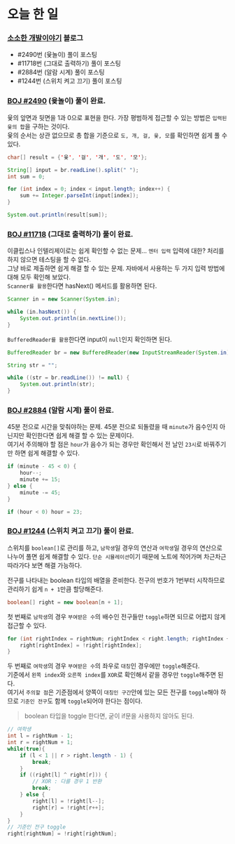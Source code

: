 # 오늘 한 일

### [소소한 개발이야기](https://plplim.tistory.com) 블로그

* #2490번 (윷놀이) 풀이 포스팅
* #11718번 (그대로 출력하기) 풀이 포스팅
* #2884번 (알람 시계) 풀이 포스팅
* #1244번 (스위치 켜고 끄기) 풀이 포스팅

### [BOJ #2490](https://www.acmicpc.net/problem/2490) (윷놀이) 풀이 완료.

윷의 앞면과 뒷면을 1과 0으로 표현을 한다. 가장 평범하게 접근할 수 있는 방법은 `입력된 윷의 합`을 구하는 것이다.  
윷의 순서는 상관 없으므로 총 합을 기준으로 `도, 개, 걸, 윷, 모`를 확인하면 쉽게 풀 수 있다.

```java
char[] result = {'윷', '걸', '개', '도', '모'};

String[] input = br.readLine().split(" ");
int sum = 0;

for (int index = 0; index < input.length; index++) {
    sum += Integer.parseInt(input[index]);
}

System.out.println(result[sum]);
```

### [BOJ #11718](https://www.acmicpc.net/problem/11718) (그대로 출력하기) 풀이 완료.

이클립스나 인텔리제이로는 쉽게 확인할 수 없는 문제... `엔터 입력` 입력에 대한? 처리를 하지 않으면 테스팅을 할 수 없다.  
그냥 바로 제출하면 쉽게 해결 할 수 있는 문제. 자바에서 사용하는 두 가지 입력 방법에 대해 모두 확인해 보았다.  
`Scanner를 활용`한다면 hasNext() 메서드를 활용하면 된다.

```java
Scanner in = new Scanner(System.in);

while (in.hasNext()) {
    System.out.println(in.nextLine());
}
```

`BufferedReader를 활용`한다면 input이 `null`인지 확인하면 된다.

```java
BufferedReader br = new BufferedReader(new InputStreamReader(System.in));

String str = "";

while ((str = br.readLine()) != null) {
    System.out.println(str);
}
```

### [BOJ #2884](https://www.acmicpc.net/problem/2884) (알람 시계) 풀이 완료.

45분 전으로 시간을 맞춰야하는 문제. 45분 전으로 되돌렸을 때 `minute`가 음수인지 아닌지만 확인한다면 쉽게 해결 할 수 있는 문제이다.  
여기서 주의해야 할 점은 `hour`가 음수가 되는 경우만 확인해서 전 날인 `23시`로 바꿔주기만 하면 쉽게 해결할 수 있다.

```java
if (minute - 45 < 0) {
    hour--;
    minute += 15;
} else {
    minute -= 45;
}

if (hour < 0) hour = 23;
```

### [BOJ #1244](https://www.acmicpc.net/problem/1244) (스위치 켜고 끄기) 풀이 완료.

스위치를 `boolean[]`로 관리를 하고, `남학생`일 경우의 연산과 `여학생`일 경우의 연산으로 나누어 풀면 쉽게 해결할 수 있다. `단순 시뮬레이션`이기 때문에 노트에 적어가며 차근차근 따라가다 보면 해결 가능하다.  

전구를 나타내는 boolean 타입의 배열을 준비한다. 전구의 번호가 1번부터 시작하므로 관리하기 쉽게 `n + 1`만큼 할당해준다.
```java
boolean[] right = new boolean[n + 1];
```

첫 번째로 `남학생`의 경우 `부여받은 수`의 배수인 전구들만 `toggle`하면 되므로 어렵지 않게 접근할 수 있다.
```java
for (int rightIndex = rightNum; rightIndex < right.length; rightIndex += rightNum) {
    right[rightIndex] = !right[rightIndex];
}
```

두 번째로 `여학생`의 경우 `부여받은 수`의 좌우로 `대칭`인 경우에만 `toggle`해준다.  
기준에서 `왼쪽 index`와 `오른쪽 index`를 `XOR`로 확인해서 같을 경우만 `toggle`해주면 된다.  
여기서 `주의할 점`은 기준점에서 양쪽이 `대칭인 구간`안에 있는 모든 전구를 `toggle`해야 하므로 `기준인 전구`도 함께 `toggle`되어야 한다는 점이다.  

> boolean 타입을 toggle 한다면, 굳이 if문을 사용하지 않아도 된다.


```java
// 여학생
int l = rightNum - 1;
int r = rightNum + 1;
while(true){
    if (l < 1 || r > right.length - 1) {
        break;
    }
    if ((right[l] ^ right[r])) {
        // XOR : 다를 경우 1 반환
        break;
    } else {
        right[l] = !right[l--];
        right[r] = !right[r++];
    }
}
// 기준인 전구 toggle
right[rightNum] = !right[rightNum];
```
